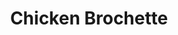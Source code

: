 ---
title: "Chicken Brochette"
description: ""
price_s: ""
price_l: ""
price_lg: "9.95"
weight: "5"
---